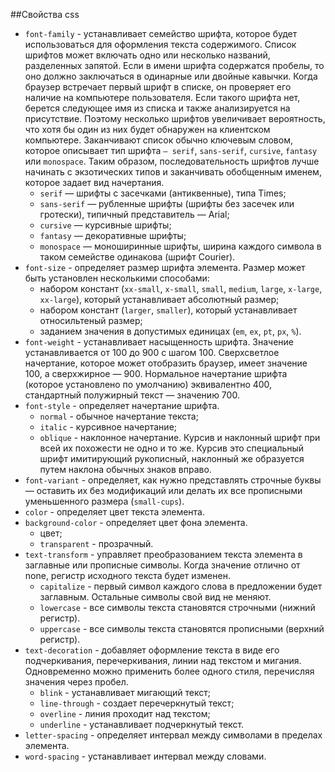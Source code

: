 ##Свойства css
* `font-family` - устанавливает семейство шрифта, которое будет использоваться для оформления текста содержимого. Список шрифтов может включать одно или несколько названий, разделенных запятой. Если в имени шрифта содержатся пробелы, то оно должно заключаться в одинарные или двойные кавычки. Когда браузер встречает первый шрифт в списке, он проверяет его наличие на компьютере пользователя. Если такого шрифта нет, берется следующее имя из списка и также анализируется на присутствие. Поэтому несколько шрифтов увеличивает вероятность, что хотя бы один из них будет обнаружен на клиентском компьютере. Заканчивают список обычно ключевым словом, которое описывает тип шрифта `— serif`, `sans-serif`, `cursive`, `fantasy` или `monospace`. Таким образом, последовательность шрифтов лучше начинать с экзотических типов и заканчивать обобщенным именем, которое задает вид начертания.
	* `serif` — шрифты с засечками (антиквенные), типа Times;
	* `sans-serif` — рубленные шрифты (шрифты без засечек или гротески), типичный представитель — Arial;
	* `cursive` — курсивные шрифты;
	* `fantasy` — декоративные шрифты;
	* `monospace` — моноширинные шрифты, ширина каждого символа в таком семействе одинакова (шрифт Courier).
* `font-size` - определяет размер шрифта элемента. Размер может быть установлен несколькими способами:
	* набором констант (`xx-small`, `x-small`, `small`, `medium`, `large`, `x-large`, `xx-large`), который устанавливает абсолютный размер;
	* набором констант (`larger`, `smaller`), который устанавливает относильтеный размер; 
	* заданием значения в допустимых единицах (`em`, `ex`, `pt`, `px`, `%`).
* `font-weight` - устанавливает насыщенность шрифта. Значение устанавливается от 100 до 900 с шагом 100. Сверхсветлое начертание, которое может отобразить браузер, имеет значение 100, а сверхжирное — 900. Нормальное начертание шрифта (которое установлено по умолчанию) эквивалентно 400, стандартный полужирный текст — значению 700.
* `font-style` - определяет начертание шрифта. 
	* `normal` - обычное начертание текста;
	* `italic` -  курсивное начертание;
	* `oblique` - наклонное начертание. Курсив и наклонный шрифт при всей их похожести не одно и то же. Курсив это специальный шрифт имитирующий рукописный, наклонный же образуется путем наклона обычных знаков вправо.
* `font-variant` - определяет, как нужно представлять строчные буквы — оставить их без модификаций или делать их все прописными уменьшенного размера (`small-cups`).
* `color` - определяет цвет текста элемента.
* `background-color` - определяет цвет фона элемента. 
	* цвет;
	* `transparent` - прозрачный.
* `text-transform` - управляет преобразованием текста элемента в заглавные или прописные символы. Когда значение отлично от none, регистр исходного текста будет изменен.
	* `capitalize` - первый символ каждого слова в предложении будет заглавным. Остальные символы свой вид не меняют.
	* `lowercase` - все символы текста становятся строчными (нижний регистр).
	* `uppercase` - все символы текста становятся прописными (верхний регистр).
* `text-decoration` - добавляет оформление текста в виде его подчеркивания, перечеркивания, линии над текстом и мигания. Одновременно можно применить более одного стиля, перечисляя значения через пробел.
	* `blink` - устанавливает мигающий текст;
	* `line-through` - создает перечеркнутый текст;
	* `overline` - линия проходит над текстом;
	* `underline` - устанавливает подчеркнутый текст.
* `letter-spacing` - определяет интервал между символами в пределах элемента.
* `word-spacing` - устанавливает интервал между словами.
